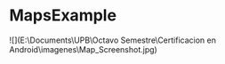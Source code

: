 # MapsExample
![](E:\Documents\UPB\Octavo Semestre\Certificacion en Android\imagenes\Map_Screenshot.jpg)
